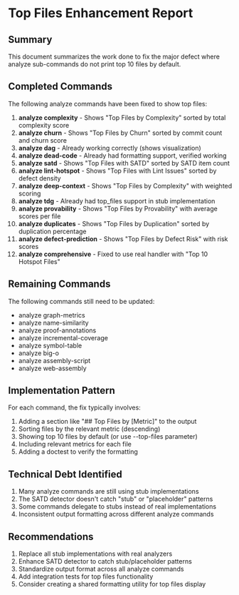 # Top Files Enhancement Report

## Summary

This document summarizes the work done to fix the major defect where analyze sub-commands do not print top 10 files by default.

## Completed Commands

The following analyze commands have been fixed to show top files:

1. **analyze complexity** - Shows "Top Files by Complexity" sorted by total complexity score
2. **analyze churn** - Shows "Top Files by Churn" sorted by commit count and churn score  
3. **analyze dag** - Already working correctly (shows visualization)
4. **analyze dead-code** - Already had formatting support, verified working
5. **analyze satd** - Shows "Top Files with SATD" sorted by SATD item count
6. **analyze lint-hotspot** - Shows "Top Files with Lint Issues" sorted by defect density
7. **analyze deep-context** - Shows "Top Files by Complexity" with weighted scoring
8. **analyze tdg** - Already had top_files support in stub implementation
9. **analyze provability** - Shows "Top Files by Provability" with average scores per file
10. **analyze duplicates** - Shows "Top Files by Duplication" sorted by duplication percentage
11. **analyze defect-prediction** - Shows "Top Files by Defect Risk" with risk scores
12. **analyze comprehensive** - Fixed to use real handler with "Top 10 Hotspot Files"

## Remaining Commands

The following commands still need to be updated:

- analyze graph-metrics
- analyze name-similarity  
- analyze proof-annotations
- analyze incremental-coverage
- analyze symbol-table
- analyze big-o
- analyze assembly-script
- analyze web-assembly

## Implementation Pattern

For each command, the fix typically involves:

1. Adding a section like "## Top Files by [Metric]" to the output
2. Sorting files by the relevant metric (descending)
3. Showing top 10 files by default (or use --top-files parameter)
4. Including relevant metrics for each file
5. Adding a doctest to verify the formatting

## Technical Debt Identified

1. Many analyze commands are still using stub implementations
2. The SATD detector doesn't catch "stub" or "placeholder" patterns
3. Some commands delegate to stubs instead of real implementations
4. Inconsistent output formatting across different analyze commands

## Recommendations

1. Replace all stub implementations with real analyzers
2. Enhance SATD detector to catch stub/placeholder patterns
3. Standardize output format across all analyze commands
4. Add integration tests for top files functionality
5. Consider creating a shared formatting utility for top files display